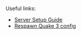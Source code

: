 
Useful links:

* [Server Setup Guide](http://www.3dgw.com/guides/q3a/index.php3?page=configs.htm)
* [Respawn Quake 3 config](http://respawn.com.au/forums/index.php?showtopic=1087&st=0&p=16113)

